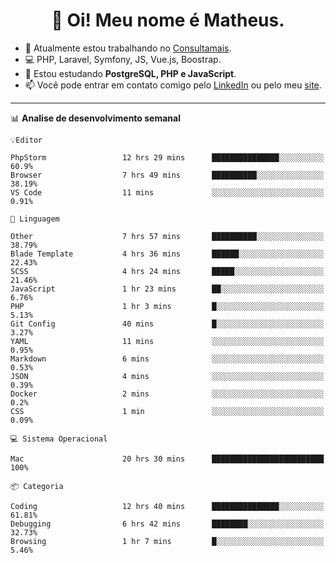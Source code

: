<h1 align="center">👋 Oi! Meu nome é Matheus.</h1>

- 🔭 Atualmente estou trabalhando no [Consultamais](https://consultamais.com.br/).
- 💻 PHP, Laravel, Symfony, JS, Vue.js, Boostrap.
- 🌱 Estou estudando **PostgreSQL, PHP e JavaScript**.
- 📫 Você pode entrar em contato comigo pelo [LinkedIn](https://www.linkedin.com/in/matheuscamargoxavier/) ou pelo meu [site](https://matheuscamargo.co).

-------

📊 **Analise de desenvolvimento semanal**
```text
💡Editor

PhpStorm                 12 hrs 29 mins      ███████████████░░░░░░░░░░      60.9%
Browser                  7 hrs 49 mins       ██████████░░░░░░░░░░░░░░░     38.19%
VS Code                  11 mins             ░░░░░░░░░░░░░░░░░░░░░░░░░      0.91%
```
```text
💬 Linguagem

Other                    7 hrs 57 mins       ██████████░░░░░░░░░░░░░░░     38.79%
Blade Template           4 hrs 36 mins       ██████░░░░░░░░░░░░░░░░░░░     22.43%
SCSS                     4 hrs 24 mins       █████░░░░░░░░░░░░░░░░░░░░     21.46%
JavaScript               1 hr 23 mins        ██░░░░░░░░░░░░░░░░░░░░░░░      6.76%
PHP                      1 hr 3 mins         █░░░░░░░░░░░░░░░░░░░░░░░░      5.13%
Git Config               40 mins             █░░░░░░░░░░░░░░░░░░░░░░░░      3.27%
YAML                     11 mins             ░░░░░░░░░░░░░░░░░░░░░░░░░      0.95%
Markdown                 6 mins              ░░░░░░░░░░░░░░░░░░░░░░░░░      0.53%
JSON                     4 mins              ░░░░░░░░░░░░░░░░░░░░░░░░░      0.39%
Docker                   2 mins              ░░░░░░░░░░░░░░░░░░░░░░░░░       0.2%
CSS                      1 min               ░░░░░░░░░░░░░░░░░░░░░░░░░      0.09%
```
```text
💻 Sistema Operacional

Mac                      20 hrs 30 mins      █████████████████████████       100%
```
```text
📦 Categoria

Coding                   12 hrs 40 mins      ███████████████░░░░░░░░░░     61.81%
Debugging                6 hrs 42 mins       ████████░░░░░░░░░░░░░░░░░     32.73%
Browsing                 1 hr 7 mins         █░░░░░░░░░░░░░░░░░░░░░░░░      5.46%
```